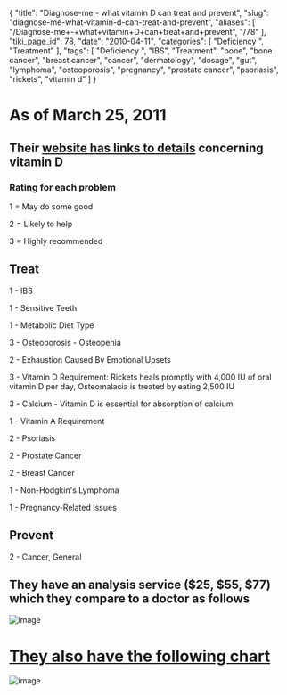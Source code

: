 {
    "title": "Diagnose-me - what vitamin D can treat and prevent",
    "slug": "diagnose-me-what-vitamin-d-can-treat-and-prevent",
    "aliases": [
        "/Diagnose-me+-+what+vitamin+D+can+treat+and+prevent",
        "/78"
    ],
    "tiki_page_id": 78,
    "date": "2010-04-11",
    "categories": [
        "Deficiency ",
        "Treatment"
    ],
    "tags": [
        "Deficiency ",
        "IBS",
        "Treatment",
        "bone",
        "bone cancer",
        "breast cancer",
        "cancer",
        "dermatology",
        "dosage",
        "gut",
        "lymphoma",
        "osteoporosis",
        "pregnancy",
        "prostate cancer",
        "psoriasis",
        "rickets",
        "vitamin d"
    ]
}


# As of March 25, 2011

## Their [website has links to details](http://www.diagnose-me.com/treat/T39894.html) concerning vitamin D

### Rating for each problem

1 = May do some good

2 = Likely to help

3 = Highly recommended

## Treat

1 - IBS

1 - Sensitive Teeth

1 - Metabolic Diet Type

3 - Osteoporosis - Osteopenia

2 - Exhaustion Caused By Emotional Upsets

3 - Vitamin D Requirement:  Rickets heals promptly with 4,000 IU of oral vitamin D per day, Osteomalacia is treated by eating 2,500 IU 

3 - Calcium - Vitamin D is essential for absorption of calcium

1 - Vitamin A Requirement

2 - Psoriasis

2 - Prostate Cancer

2 - Breast Cancer

1 - Non-Hodgkin's Lymphoma

1 - Pregnancy-Related Issues

## Prevent

2 - Cancer, General

## They have an analysis service ($25, $55, $77) which they compare to a doctor as follows

<img src="https://d378j1rmrlek7x.cloudfront.net/attachments/png/diagnose-me.png" alt="image">

# [They also have the following chart](http://www.diagnose-me.com/cond/C113681.html)

<img src="https://d378j1rmrlek7x.cloudfront.net/attachments/gif/vit-d-def.gif" alt="image">